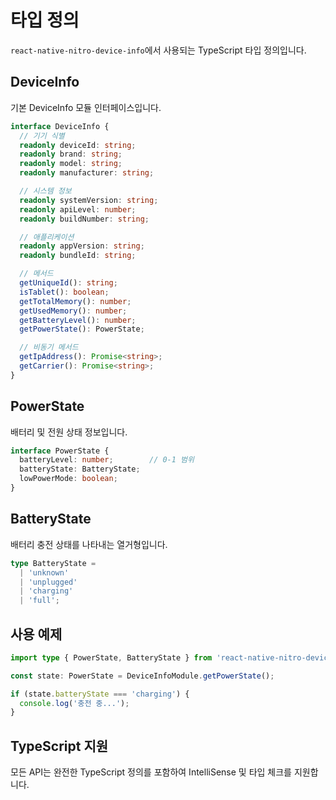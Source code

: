 # 타입 정의

`react-native-nitro-device-info`에서 사용되는 TypeScript 타입 정의입니다.

## DeviceInfo

기본 DeviceInfo 모듈 인터페이스입니다.

```typescript
interface DeviceInfo {
  // 기기 식별
  readonly deviceId: string;
  readonly brand: string;
  readonly model: string;
  readonly manufacturer: string;

  // 시스템 정보
  readonly systemVersion: string;
  readonly apiLevel: number;
  readonly buildNumber: string;

  // 애플리케이션
  readonly appVersion: string;
  readonly bundleId: string;

  // 메서드
  getUniqueId(): string;
  isTablet(): boolean;
  getTotalMemory(): number;
  getUsedMemory(): number;
  getBatteryLevel(): number;
  getPowerState(): PowerState;

  // 비동기 메서드
  getIpAddress(): Promise<string>;
  getCarrier(): Promise<string>;
}
```

## PowerState

배터리 및 전원 상태 정보입니다.

```typescript
interface PowerState {
  batteryLevel: number;        // 0-1 범위
  batteryState: BatteryState;
  lowPowerMode: boolean;
}
```

## BatteryState

배터리 충전 상태를 나타내는 열거형입니다.

```typescript
type BatteryState = 
  | 'unknown'
  | 'unplugged'
  | 'charging'
  | 'full';
```

## 사용 예제

```typescript
import type { PowerState, BatteryState } from 'react-native-nitro-device-info';

const state: PowerState = DeviceInfoModule.getPowerState();

if (state.batteryState === 'charging') {
  console.log('충전 중...');
}
```

## TypeScript 지원

모든 API는 완전한 TypeScript 정의를 포함하여 IntelliSense 및 타입 체크를 지원합니다.
